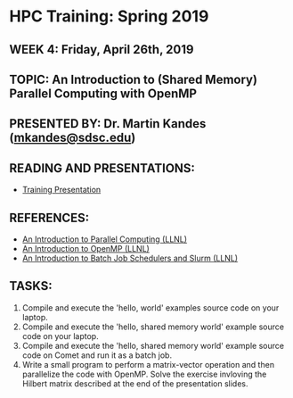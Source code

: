 # HPC Training: Spring 2019
## WEEK 4: Friday, April 26th, 2019
## TOPIC: An Introduction to (Shared Memory) Parallel Computing with OpenMP
## PRESENTED BY: Dr. Martin Kandes (mkandes@sdsc.edu)

## READING AND PRESENTATIONS:
* [Training Presentation](./introduction-to-openmp.pdf)

## REFERENCES:
* [An Introduction to Parallel Computing (LLNL)](https://computing.llnl.gov/tutorials/parallel_comp)
* [An Introduction to OpenMP (LLNL)](https://computing.llnl.gov/tutorials/openMP)
* [An Introduction to Batch Job Schedulers and Slurm (LLNL)](https://computing.llnl.gov/tutorials/moab)

## TASKS:
1. Compile and execute the 'hello, world' examples source code on your laptop.
2. Compile and execute the 'hello, shared memory world' example source code on your laptop.
3. Compile and execute the 'hello, shared memory world' example source code on Comet and run it as a batch job. 
4. Write a small program to perform a matrix-vector operation and then parallelize the code with OpenMP. 
Solve the exercise invloving the Hilbert matrix described at the end of the presentation slides.
